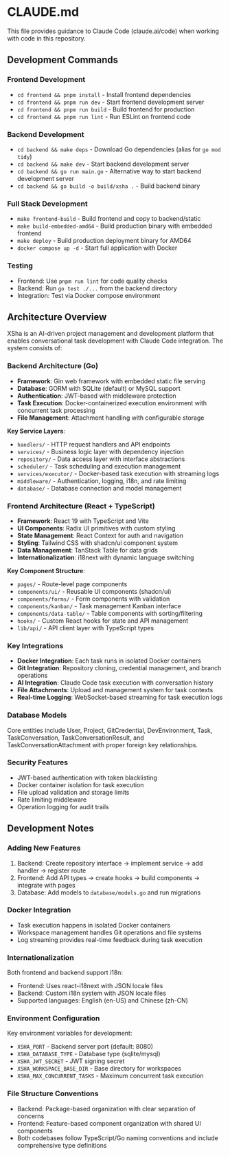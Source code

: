 # CLAUDE.md

This file provides guidance to Claude Code (claude.ai/code) when working with code in this repository.

## Development Commands

### Frontend Development
- `cd frontend && pnpm install` - Install frontend dependencies
- `cd frontend && pnpm run dev` - Start frontend development server
- `cd frontend && pnpm run build` - Build frontend for production
- `cd frontend && pnpm run lint` - Run ESLint on frontend code

### Backend Development
- `cd backend && make deps` - Download Go dependencies (alias for `go mod tidy`)
- `cd backend && make dev` - Start backend development server
- `cd backend && go run main.go` - Alternative way to start backend development server
- `cd backend && go build -o build/xsha .` - Build backend binary

### Full Stack Development
- `make frontend-build` - Build frontend and copy to backend/static
- `make build-embedded-amd64` - Build production binary with embedded frontend
- `make deploy` - Build production deployment binary for AMD64
- `docker compose up -d` - Start full application with Docker

### Testing
- Frontend: Use `pnpm run lint` for code quality checks
- Backend: Run `go test ./...` from the backend directory
- Integration: Test via Docker compose environment

## Architecture Overview

XSha is an AI-driven project management and development platform that enables conversational task development with Claude Code integration. The system consists of:

### Backend Architecture (Go)
- **Framework**: Gin web framework with embedded static file serving
- **Database**: GORM with SQLite (default) or MySQL support
- **Authentication**: JWT-based with middleware protection
- **Task Execution**: Docker-containerized execution environment with concurrent task processing
- **File Management**: Attachment handling with configurable storage

**Key Service Layers**:
- `handlers/` - HTTP request handlers and API endpoints
- `services/` - Business logic layer with dependency injection
- `repository/` - Data access layer with interface abstractions
- `scheduler/` - Task scheduling and execution management
- `services/executor/` - Docker-based task execution with streaming logs
- `middleware/` - Authentication, logging, i18n, and rate limiting
- `database/` - Database connection and model management

### Frontend Architecture (React + TypeScript)
- **Framework**: React 19 with TypeScript and Vite
- **UI Components**: Radix UI primitives with custom styling
- **State Management**: React Context for auth and navigation
- **Styling**: Tailwind CSS with shadcn/ui component system
- **Data Management**: TanStack Table for data grids
- **Internationalization**: i18next with dynamic language switching

**Key Component Structure**:
- `pages/` - Route-level page components
- `components/ui/` - Reusable UI components (shadcn/ui)
- `components/forms/` - Form components with validation
- `components/kanban/` - Task management Kanban interface
- `components/data-table/` - Table components with sorting/filtering
- `hooks/` - Custom React hooks for state and API management
- `lib/api/` - API client layer with TypeScript types

### Key Integrations
- **Docker Integration**: Each task runs in isolated Docker containers
- **Git Integration**: Repository cloning, credential management, and branch operations
- **AI Integration**: Claude Code task execution with conversation history
- **File Attachments**: Upload and management system for task contexts
- **Real-time Logging**: WebSocket-based streaming for task execution logs

### Database Models
Core entities include User, Project, GitCredential, DevEnvironment, Task, TaskConversation, TaskConversationResult, and TaskConversationAttachment with proper foreign key relationships.

### Security Features
- JWT-based authentication with token blacklisting
- Docker container isolation for task execution
- File upload validation and storage limits
- Rate limiting middleware
- Operation logging for audit trails

## Development Notes

### Adding New Features
1. Backend: Create repository interface → implement service → add handler → register route
2. Frontend: Add API types → create hooks → build components → integrate with pages
3. Database: Add models to `database/models.go` and run migrations

### Docker Integration
- Task execution happens in isolated Docker containers
- Workspace management handles Git operations and file systems
- Log streaming provides real-time feedback during task execution

### Internationalization
Both frontend and backend support i18n:
- Frontend: Uses react-i18next with JSON locale files
- Backend: Custom i18n system with JSON locale files
- Supported languages: English (en-US) and Chinese (zh-CN)

### Environment Configuration
Key environment variables for development:
- `XSHA_PORT` - Backend server port (default: 8080)
- `XSHA_DATABASE_TYPE` - Database type (sqlite/mysql)
- `XSHA_JWT_SECRET` - JWT signing secret
- `XSHA_WORKSPACE_BASE_DIR` - Base directory for workspaces
- `XSHA_MAX_CONCURRENT_TASKS` - Maximum concurrent task execution

### File Structure Conventions
- Backend: Package-based organization with clear separation of concerns
- Frontend: Feature-based component organization with shared UI components
- Both codebases follow TypeScript/Go naming conventions and include comprehensive type definitions